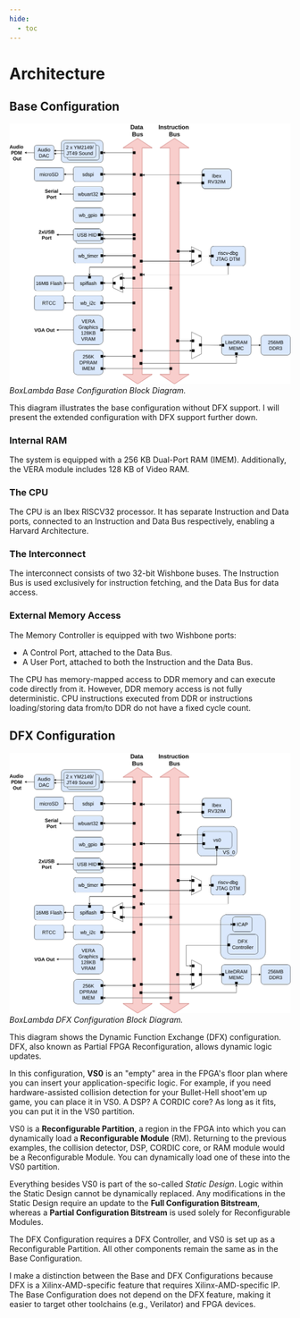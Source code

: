```yaml
---
hide:
  - toc
---
```


# Architecture

## Base Configuration

![Base Configuration Block Diagram](assets/Arch_Diagram_dual_bus_no_DFX.png)
*BoxLambda Base Configuration Block Diagram.*

This diagram illustrates the base configuration without DFX support. I will present the extended configuration with DFX support further down.

### Internal RAM

The system is equipped with a 256 KB Dual-Port RAM (IMEM). Additionally, the VERA module includes 128 KB of Video RAM.

### The CPU

The CPU is an Ibex RISCV32 processor. It has separate Instruction and Data ports, connected to an Instruction and Data Bus respectively, enabling a Harvard Architecture.

### The Interconnect

The interconnect consists of two 32-bit Wishbone buses. The Instruction Bus is used exclusively for instruction fetching, and the Data Bus for data access.

### External Memory Access

The Memory Controller is equipped with two Wishbone ports:

- A Control Port, attached to the Data Bus.
- A User Port, attached to both the Instruction and the Data Bus.

The CPU has memory-mapped access to DDR memory and can execute code directly from it. However, DDR memory access is not fully deterministic. CPU instructions executed from DDR or instructions loading/storing data from/to DDR do not have a fixed cycle count.

## DFX Configuration

![DFX Configuration Block Diagram](assets/Arch_Diagram_dual_bus_DFX.png)
*BoxLambda DFX Configuration Block Diagram.*

This diagram shows the Dynamic Function Exchange (DFX) configuration. DFX, also known as Partial FPGA Reconfiguration, allows dynamic logic updates.

In this configuration, **VS0** is an "empty" area in the FPGA's floor plan where you can insert your application-specific logic. For example, if you need hardware-assisted collision detection for your Bullet-Hell shoot'em up game, you can place it in VS0. A DSP? A CORDIC core? As long as it fits, you can put it in the VS0 partition.

VS0 is a **Reconfigurable Partition**, a region in the FPGA into which you can dynamically load a **Reconfigurable Module** (RM). Returning to the previous examples, the collision detector, DSP, CORDIC core, or RAM module would be a Reconfigurable Module. You can dynamically load one of these into the VS0 partition.

Everything besides VS0 is part of the so-called *Static Design*. Logic within the Static Design cannot be dynamically replaced. Any modifications in the Static Design require an update to the **Full Configuration Bitstream**, whereas a **Partial Configuration Bitstream** is used solely for Reconfigurable Modules.

The DFX Configuration requires a DFX Controller, and VS0 is set up as a Reconfigurable Partition. All other components remain the same as in the Base Configuration.

I make a distinction between the Base and DFX Configurations because DFX is a Xilinx-AMD-specific feature that requires Xilinx-AMD-specific IP. The Base Configuration does not depend on the DFX feature, making it easier to target other toolchains (e.g., Verilator) and FPGA devices.

